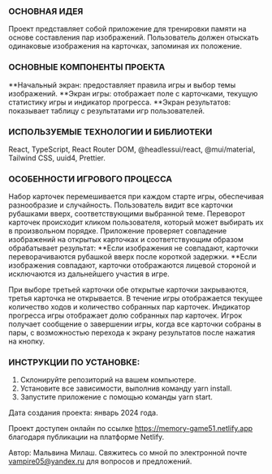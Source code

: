 ### ОСНОВНАЯ ИДЕЯ
Проект представляет собой приложение для тренировки памяти на основе составления пар изображений. Пользователь должен отыскать одинаковые изображения на карточках, запоминая их положение.

### ОСНОВНЫЕ КОМПОНЕНТЫ ПРОЕКТА
**Начальный экран: предоставляет правила игры и выбор темы изображений.
**Экран игры: отображает поле с карточками, текущую статистику игры и индикатор прогресса.
**Экран результатов: показывает таблицу с результатами игр пользователей.

### ИСПОЛЬЗУЕМЫЕ ТЕХНОЛОГИИ И БИБЛИОТЕКИ
React, TypeScript, React Router DOM, @headlessui/react, @mui/material, Tailwind CSS, uuid4, Prettier.

### ОСОБЕННОСТИ ИГРОВОГО ПРОЦЕССА
Набор карточек перемешивается при каждом старте игры, обеспечивая разнообразие и случайность.
Пользователь видит все карточки рубашками вверх, соответствующими выбранной теме.
Переворот карточек происходит кликом пользователя, который может выбирать их в произвольном порядке.
Приложение проверяет совпадение изображений на открытых карточках и соответствующим образом обрабатывает результат:
**Если изображения не совпадают, карточки переворачиваются рубашкой вверх после короткой задержки.
**Если изображения совпадают, карточки отображаются лицевой стороной и исключаются из дальнейшего участия в игре.

При выборе третьей карточки обе открытые карточки закрываются, третья карточка не открывается.
В течение игры отображается текущее количество ходов и количество собранных пар карточек.
Индикатор прогресса игры отображает долю собранных пар карточек.
Игрок получает сообщение о завершении игры, когда все карточки собраны в пары, с возможностью перехода к экрану результатов после нажатия на кнопку.

### ИНСТРУКЦИИ ПО УСТАНОВКЕ:

1. Склонируйте репозиторий на вашем компьютере.
2. Установите все зависимости, выполнив команду yarn install.
3. Запустите приложение с помощью команды yarn start.

Дата создания проекта: январь 2024 года.

Проект доступен онлайн по ссылке https://memory-game51.netlify.app благодаря публикации на платформе Netlify.

Автор: Мальвина Милаш.
Свяжитесь со мной по электронной почте vampire05@yandex.ru для вопросов и предложений.
